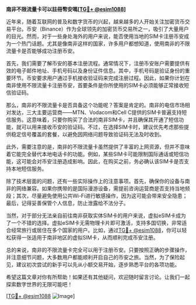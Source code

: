 **南非不限流量卡可以註冊幣安嗎[[TG💪+ @esim1088](https://t.me/s/esim1088)]**

近年来，随着互联网的普及和数字货币的兴起，越来越多的人开始关注加密货币交易平台。币安（Binance）作为全球领先的加密货币交易所之一，吸引了大量用户的目光。然而，对于一些身处海外的用户来说，能否使用当地的SIM卡注册币安成为一个热门话题。尤其是像南非这样的国家，许多用户都想知道，使用南非的不限流量卡是否能够成功注册币安。

首先，我们需要了解币安的基本注册流程。通常情况下，注册币安账户需要提供有效的电子邮件地址、手机号码以及身份证件信息。其中，手机号码是验证身份的重要环节。币安要求用户通过手机接收验证码来完成注册过程。因此，如果你计划在南非使用不限流量卡注册币安，首要条件是你所使用的SIM卡必须能够正常接收短信验证码。

那么，南非的不限流量卡是否具备这个功能呢？答案是肯定的。南非的电信市场相对发达，三大主要运营商——MTN、Vodacom和Cell C提供的SIM卡普遍支持短信服务。这意味着，只要你购买了合法的南非SIM卡，并且确保其开通了短信功能，就可以用来接收币安的验证码。不过，在选择SIM卡时，建议优先考虑那些提供稳定信号覆盖的套餐，以避免因网络问题导致验证码无法及时收到。

此外，需要注意的是，南非的不限流量卡虽然提供了丰富的上网资源，但并不意味着它能完全替代本地电话卡的功能。例如，某些SIM卡可能限制国际通话或短信功能，这可能会对币安注册造成影响。因此，在购买之前，务必确认该SIM卡是否支持本地短信服务。

除了技术层面的问题，还有一些实际操作上的注意事项。首先，确保你的设备与南非的网络兼容。如果你携带的是国际漫游设备，需提前咨询运营商是否支持当地频段；其次，尽量避免使用公共Wi-Fi进行敏感操作，因为这可能会带来安全隐患；最后，记得妥善保管个人信息，防止泄露给不法分子。

当然，对于部分无法亲自前往南非获取实体SIM卡的用户来说，虚拟eSIM卡成为了一个不错的选择。虚拟eSIM卡无需物理卡片即可激活，支持多国切换，非常适合经常旅行或居住在多个国家的用户。比如，通过[TG💪+ @esim1088](https://t.me/s/esim1088)，你可以轻松获得一张适用于南非地区的虚拟SIM卡，从而顺利完成币安注册。

总的来说，南非的不限流量卡完全可以用于注册币安。只要按照正确的步骤操作，并注意细节问题，大多数用户都能顺利开启自己的币安之旅。当然，为了保险起见，建议初次尝试的新手可以先从小额交易开始，逐步熟悉平台的各项功能。

希望这篇文章对你有所帮助！如果还有其他疑问，欢迎随时留言讨论。让我们一起探索数字世界的无限可能吧！

[[TG💪+ @esim1088](https://t.me/s/esim1088) ![Image](https://i.postimg.cc/4NQfJmqS/Snipaste-2025-05-13-00-14-12.png)]